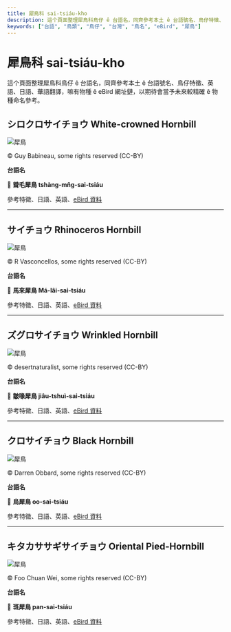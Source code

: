 ```yaml
---
title: 犀鳥科 sai-tsiáu-kho
description: 這个頁面整理犀鳥科鳥仔 ê 台語名，同齊參考本土 ê 台語號名、鳥仔特徵、英語、日語、華語翻譯，嘛有物種 ê eBird 網址鏈，以期待會當予未來較精確 ê 物種命名參考。
keywords: ["台語", "鳥類", "鳥仔", "台灣", "鳥名", "eBird", "犀鳥"]
---
```


# 犀鳥科 sai-tsiáu-kho

這个頁面整理犀鳥科鳥仔 ê 台語名，同齊參考本土 ê 台語號名、鳥仔特徵、英語、日語、華語翻譯，嘛有物種 ê eBird 網址鏈，以期待會當予未來較精確 ê 物種命名參考。

## シロクロサイチョウ White-crowned Hornbill

![犀鳥](https://inaturalist-open-data.s3.amazonaws.com/photos/466332166/medium.jpeg)

© Guy Babineau, some rights reserved (CC-BY)

**台語名**

🎯 **聳毛犀鳥 tshàng-mn̂g-sai-tsiáu**

參考特徵、日語、英語、[eBird 資料](https://ebird.org/species/whchor2)

---

## サイチョウ Rhinoceros Hornbill

![犀鳥](https://inaturalist-open-data.s3.amazonaws.com/photos/462357570/medium.jpg)

© R Vasconcellos, some rights reserved (CC-BY)

**台語名**

🎯 **馬來犀鳥 Má-lâi-sai-tsiáu**

參考特徵、日語、英語、[eBird 資料](https://ebird.org/species/rhihor1)

---

## ズグロサイチョウ Wrinkled Hornbill

![犀鳥](https://inaturalist-open-data.s3.amazonaws.com/photos/228939827/medium.jpg)

© desertnaturalist, some rights reserved (CC-BY)

**台語名**

🎯 **皺喙犀鳥 jiâu-tshuì-sai-tsiáu**

參考特徵、日語、英語、[eBird 資料](https://ebird.org/species/wrihor1)

---

## クロサイチョウ Black Hornbill

![犀鳥](https://inaturalist-open-data.s3.amazonaws.com/photos/260745794/medium.jpeg)

© Darren Obbard, some rights reserved (CC-BY)

**台語名**

🎯 **烏犀鳥 oo-sai-tsiáu**

參考特徵、日語、英語、[eBird 資料](https://ebird.org/species/blahor1)

---

## キタカササギサイチョウ Oriental Pied-Hornbill

![犀鳥](https://inaturalist-open-data.s3.amazonaws.com/photos/466588482/medium.jpg)

© Foo Chuan Wei, some rights reserved (CC-BY)

**台語名**

🎯 **斑犀鳥 pan-sai-tsiáu**

參考特徵、日語、英語、[eBird 資料](https://ebird.org/species/orphor1)
